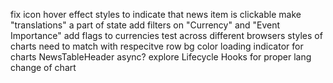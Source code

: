 fix icon hover effect
styles to indicate that news item is clickable
make "translations" a part of state
add filters on "Currency" and "Event Importance"
add flags to currencies
test across different browsers
styles of charts need to match with respecitve row bg color
loading indicator for charts
NewsTableHeader async?
explore Lifecycle Hooks for proper lang change of chart